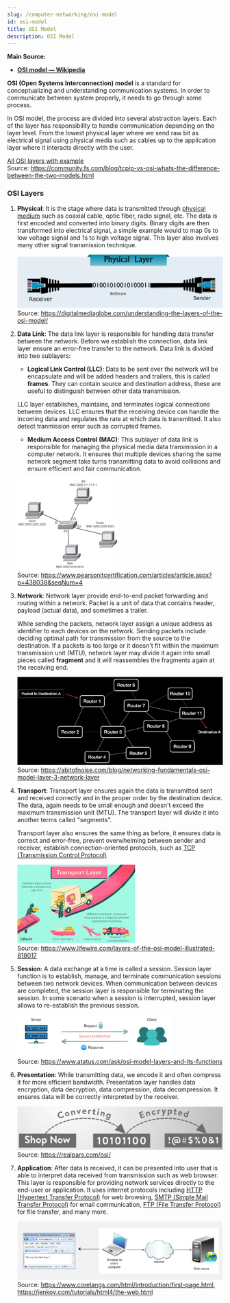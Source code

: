 ```yaml
---
slug: /computer-networking/osi-model
id: osi-model
title: OSI Model
description: OSI Model
---
```


**Main Source:**

- **[OSI model — Wikipedia](https://en.wikipedia.org/wiki/OSI_model)**

**OSI (Open Systems Interconnection) model** is a standard for conceptualizing and understanding communication systems. In order to communicate between system properly, it needs to go through some process.

In OSI model, the process are divided into several abstraction layers. Each of the layer has responsibility to handle communication depending on the layer level. From the lowest physical layer where we send raw bit as electrical signal using physical media such as cables up to the application layer where it interacts directly with the user.

[All OSI layers with example](./osi-layers.png)  
Source: https://community.fs.com/blog/tcpip-vs-osi-whats-the-difference-between-the-two-models.html

### OSI Layers

1. **Physical**: It is the stage where data is transmitted through [physical medium](/digital-signal-processing/signal-transmission-medium) such as coaxial cable, optic fiber, radio signal, etc. The data is first encoded and converted into binary digits. Binary digits are then transformed into electrical signal, a simple example would to map 0s to low voltage signal and 1s to high voltage signal. This layer also involves many other signal transmission technique.

   ![Sending raw bit from sender through cable to the receiver](./physical-layer.png)  
   Source: https://digitalmediaglobe.com/understanding-the-layers-of-the-osi-model/

2. **Data Link**: The data link layer is responsible for handling data transfer between the network. Before we establish the connection, data link layer ensure an error-free transfer to the network. Data link is divided into two sublayers:

   - **Logical Link Control (LLC)**: Data to be sent over the network will be encapsulate and will be added headers and trailers, this is called **frames**. They can contain source and destination address, these are useful to distinguish between other data transmission.

    LLC layer establishes, maintains, and terminates logical connections between devices. LLC ensures that the receiving device can handle the incoming data and regulates the rate at which data is transmitted. It also detect tranmission error such as corrupted frames.

   - **Medium Access Control (MAC)**: This sublayer of data link is responsible for managing the physical media data transmission in a computer network. It ensures that multiple devices sharing the same network segment take turns transmitting data to avoid collisions and ensure efficient and fair communication.

    ![Computer connecting to each other from an access point](./data-link.png)  
        Source: https://www.pearsonitcertification.com/articles/article.aspx?p=438038&seqNum=4

3. **Network**: Network layer provide end-to-end packet forwarding and routing within a network. Packet is a unit of data that contains header, payload (actual data), and sometimes a trailer.

   While sending the packets, network layer assign a unique address as identifier to each devices on the network. Sending packets include deciding optimal path for transmission from the source to the destination. If a packets is too large or it doesn't fit within the maximum transmission unit (MTU), network layer may divide it again into small pieces called **fragment** and it will reassembles the fragments again at the receiving end.

   ![A network with many router](./network-layer.png)  
   Source: https://abitofnoise.com/blog/networking-fundamentals-osi-model-layer-3-network-layer

4. **Transport**: Transport layer ensures again the data is transmitted sent and received correctly and in the proper order by the destination device. The data, again needs to be small enough and doesn't exceed the maximum transmission unit (MTU). The transport layer will divide it into another terms called "segments".

   Transport layer also ensures the same thing as before, it ensures data is correct and error-free, prevent overwhelming between sender and receiver, establish connection-oriented protocols, such as [TCP (Transmission Control Protocol)](/computer-networking/tcp-protocol)

   ![Analogy of transport layer](./transport-layer.jpeg)  
   Source: https://www.lifewire.com/layers-of-the-osi-model-illustrated-818017

5. **Session**: A data exchange at a time is called a session. Session layer function is to establish, manage, and terminate communication sessions between two network devices. When communication between devices are completed, the session layer is responsible for terminating the session. In some scenario when a session is interrupted, session layer allows to re-establish the previous session.

   ![A server requesting connection to client](./session-layer.png)  
   Source: https://www.atatus.com/ask/osi-model-layers-and-its-functions

6. **Presentation**: While transmitting data, we encode it and often compress it for more efficient bandwidth. Presentation layer handles data encryption, data decryption, data compression, data decompression. It ensures data will be correctly interpreted by the receiver.

   ![A text is encoded and encrypted](./presentation-layer.png)  
   Source: https://realpars.com/osi/

7. **Application**: After data is received, it can be presented into user that is able to interpret data received from transmission such as web browser. This layer is responsible for providing network services directly to the end-user or application. It uses internet protocols including [HTTP (Hypertext Transfer Protocol)](/computer-networking/http-https#http) for web browsing, [SMTP (Simple Mail Transfer Protocol)](/computer-networking/email-protocol#smtp) for email communication, [FTP (File Transfer Protocol)](/computer-networking/ftp) for file transfer, and many more.

   ![A browser that receives HTML pages from server](./application-layer.png)  
   Source: https://www.corelangs.com/html/introduction/first-page.html, https://jenkov.com/tutorials/html4/the-web.html
